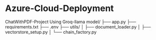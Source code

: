 # Azure-Cloud-Deployment

ChatWithPDF-Project Using Groq-llama model/
├── app.py
├── requirements.txt
├── .env
├── utils/
│   ├── document_loader.py
│   ├── vectorstore_setup.py
│   └── chain_factory.py
